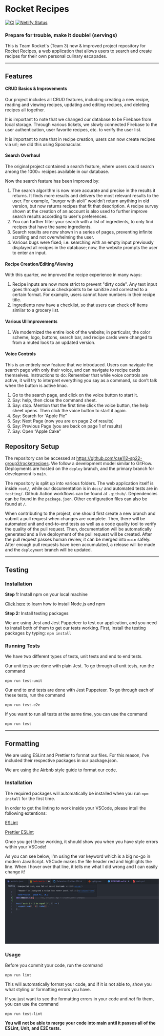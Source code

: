 # Rocket Recipes

[![CI](https://github.com/cse112-sp22-group3/rocketrecipes/actions/workflows/main.yml/badge.svg)](https://github.com/cse112-sp22-group3/rocketrecipes/actions/workflows/main.yml)
[![Netlify Status](https://api.netlify.com/api/v1/badges/c9b964d3-ad39-4f23-96ab-5c170e163398/deploy-status)](https://app.netlify.com/sites/rocketrecipesv2/deploys)

### Prepare for trouble, make it double! (servings)

This is Team Rocket's (Team 3) new & improved project repository for Rocket Recipes, a web application that allows users to search and create recipes for their own personal culinary escapades.

---

## Features

#### CRUD Basics & Improvements

Our project includes all CRUD features, including creating a new recipe, reading and viewing recipes, updating and editing recipes, and deleting recipes all together.

It is important to note that we changed our database to be Firebase from local storage. Through various tickets, we slowly connected Firebase to the user authentication, user favorite recipes, etc. to verify the user list.

It is important to note that in recipe creation, users can now create recipes via url; we did this using Spoonacular.

#### Search Overhaul

The original project contained a search feature, where users could search among the 1000+ recipes available in our database.

Now the search feature has been improved by:

1. The search algorithm is now more accurate and precise in the results it returns. It finds more results and delivers the most relevant results to the user. For example, “burger with aioli” wouldn’t return anything in old version, but now returns recipes that fit that description. A recipe survey shown at the creation of an account is also used to further improve search results according to user's preferences.
2. You can further filter your search with a list of ingredients, to only find recipes that have the same ingredients.
3. Search results are now shown in a series of pages, preventing infinite scrolling and not overwhelming the user.
4. Various bugs were fixed; i.e. searching with an empty input previously displayed all recipes in the database; now, the website prompts the user to enter an input.

#### Recipe Creation/Editing/Viewing

With this quarter, we improved the recipe experience in many ways:

1. Recipe inputs are now more strict to prevent "dirty code". Any text input goes through various checkpoints to be sanitize and corrected to a certain format. For example, users cannot have numbers in their recipe title.
2. Ingredients now have a checklist, so that users can check off items similar to a grocery list.

#### Various UI Improvements

1. We modernized the entire look of the website; in particular, the color scheme, logo, buttons, search bar, and recipe cards were changed to from a muted look to an updated version.

#### Voice Controls

This is an entirely new feature that we introduced. Users can navigate the search page with only their voice, and can navigate to recipe cards themselves.
Instructions to do:
Remember that while voice controls are active, it will try to interpret everything you say as a command, so don’t talk when the button is active lmao.

1. Go to the search page, and click on the voice button to start it.
2. Say: help, then close the command sheet.
3. Say: stop. Mention that the first time click the voice button, the help sheet opens. Then click the voice button to start it again.
4. Say: Search for “Apple Pie”
5. Say: Next Page (now you are on page 2 of results)
6. Say: Previous Page (you are back on page 1 of results)
7. Say: Open “Apple Cake”

## Repository Setup

The repository can be accessed at https://github.com/cse112-sp22-group3/rocketrecipes. We follow a development model similar to GitFlow. Deployments are hosted on the `deploy` branch, and the primary branch for development is `main`.

The repository is split up into various folders. The web application itself is inside `root/`, while our documentation is in `docs/` and automated tests are in `testing/`. Github Action workflows can be found at `.github/`. Dependencies can be found in the `package.json`. Other configuration files can also be found at `/`.

When contributing to the project, one should first create a new branch and submit a pull request when changes are complete. Then, there will be automated unit and end-to-end tests as well as a code quality tool to verify the quality of the pull request. Then, documentation will be automatically generated and a live deployment of the pull request will be created. After the pull request passes human review, it can be merged into `main` safely. After enough pull requests have been accumulated, a release will be made and the `deployment` branch will be updated.

---

## Testing

### Installation

**Step 1:** Install npm on your local machine

[Click here](https://docs.npmjs.com/downloading-and-installing-node-js-and-npm) to learn how to install Node.js and npm

**Step 2:** Install testing packages

We are using Jest and Jest Puppeteer to test our application, and you need to install both of them to get our tests working. First, install the testing packages by typing:
`npm install`

### Running Tests

We have two different types of tests, unit tests and end to end tests.

Our unit tests are done with plain Jest. To go through all unit tests, run the command

`npm run test-unit`

Our end to end tests are done with Jest Puppeteer. To go through each of these tests, run the command

`npm run test-e2e`

If you want to run all tests at the same time, you can use the command

`npm run test`

---

## Formatting

We are using ESLint and Prettier to format our files. For this reason, I've included their respective packages in our package.json.

We are using the [Airbnb](https://github.com/airbnb/javascript) style guide to format our code.

### Installation

The required packages will automatically be installed when you run `npm install` for the first time.

In order to get the linting to work inside your VSCode, please intall the following extentions:

[ESLint](https://marketplace.visualstudio.com/items?itemName=dbaeumer.vscode-eslint)

[Prettier ESLint](https://marketplace.visualstudio.com/items?itemName=rvest.vs-code-prettier-eslint)

Once you get these working, it should show you when you have style errors within your VSCode!

As you can see below, I'm using the var keyword which is a big no-go in modern JavaScript. VSCode makes the file header red and highlights the line. When I hover over that line, it tells me what I did wrong and I can easily change it!

![ESLint in VSCode example](./docs/VSCode-ESLint-example.png)

### Usage

Before you commit your code, run the command

`npm run lint`

This will automatically format your code, and if it is not able to, show you what styling or formatting errors you have.

If you just want to see the formatting errors in your code and _not_ fix them, you can use the command

`npm run test-lint`

**You will not be able to merge your code into main until it passes all of the ESLint, Unit, and E2E tests.**
